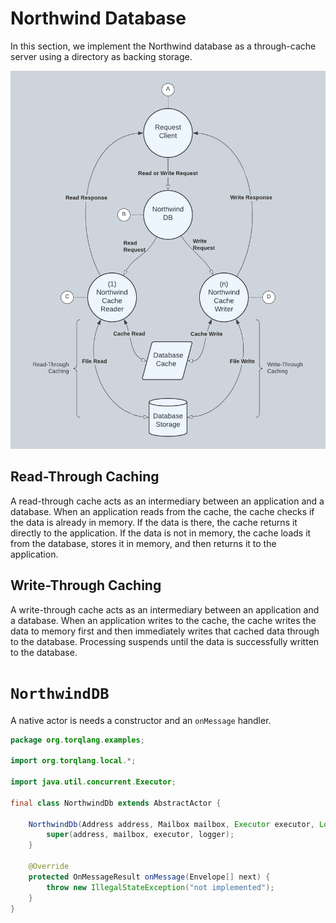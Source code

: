 # Northwind Database

In this section, we implement the Northwind database as a through-cache server using a directory as backing storage.

![Northwind DB Diagram](./image_northwind_db.png)

## Read-Through Caching

A read-through cache acts as an intermediary between an application and a database. When an application reads from the cache, the cache checks if the data is already in memory. If the data is there, the cache returns it directly to the application. If the data is not in memory, the cache loads it from the database, stores it in memory, and then returns it to the application.

## Write-Through Caching

A write-through cache acts as an intermediary between an application and a database. When an application writes to the cache, the cache writes the data to memory first and then immediately writes that cached data through to the database. Processing suspends until the data is successfully written to the database.

# `NorthwindDB`

A native actor is needs a constructor and an `onMessage` handler.

```java
package org.torqlang.examples;

import org.torqlang.local.*;

import java.util.concurrent.Executor;

final class NorthwindDb extends AbstractActor {

    NorthwindDb(Address address, Mailbox mailbox, Executor executor, Logger logger) {
        super(address, mailbox, executor, logger);
    }

    @Override
    protected OnMessageResult onMessage(Envelope[] next) {
        throw new IllegalStateException("not implemented");
    }
}
```
